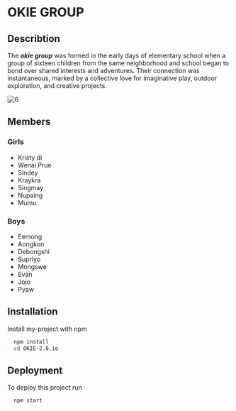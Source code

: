 
# OKIE GROUP

## Describtion

The ***okie group*** was formed in the early days of elementary school when a group of sixteen children from the same neighborhood and school began to bond over shared interests and adventures. Their connection was instantaneous, marked by a collective love for imaginative play, outdoor exploration, and creative projects.

![6](https://github.com/user-attachments/assets/a7f082c4-bf0a-48a3-b1a2-84332c3bb60d)


## Members

### Girls
- Kristy di    
- Wenai Prue   
- Sindey
- Kraykra
- Singmay
- Nupaing
- Mumu

### Boys
- Eemong
- Aongkon
- Debongshi
- Supriyo
- Mongswe
- Evan
- Jojo
- Pyaw


## Installation

Install my-project with npm

```bash
  npm install
  cd OKIE-2.0.io
```
    
## Deployment

To deploy this project run

```bash
  npm start
```
